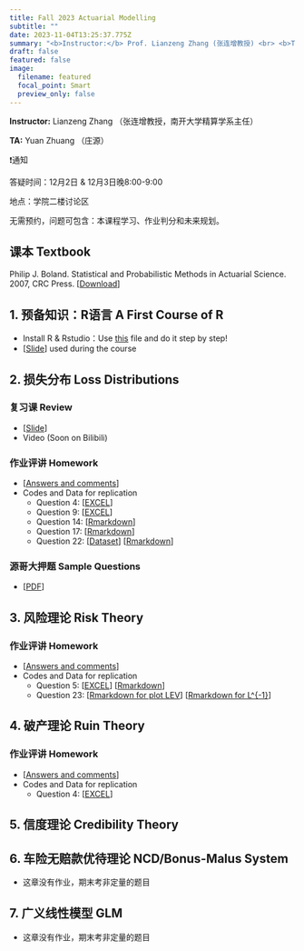 ```yaml
---
title: Fall 2023 Actuarial Modelling
subtitle: ""
date: 2023-11-04T13:25:37.775Z
summary: "<b>Instructor:</b> Prof. Lianzeng Zhang (张连增教授) <br> <b>Teaching Assistant:</b> Yuan Zhuang (庄源)"
draft: false
featured: false
image:
  filename: featured
  focal_point: Smart
  preview_only: false
---
```

<b>Instructor:</b> Lianzeng Zhang （张连增教授，南开大学精算学系主任）

<b>TA:</b> Yuan Zhuang （庄源）

<p>&#10071;通知</p>

答疑时间：12月2日 & 12月3日晚8:00-9:00

地点：学院二楼讨论区

无需预约，问题可包含：本课程学习、作业判分和未来规划。

## 课本 Textbook
Philip J. Boland. Statistical and Probabilistic Methods in
Actuarial Science. 2007, CRC Press. [[Download](https://yuanzhuang.xyz/uploads/Actuarial_Modelling/Statistical%20and%20Probabilistic%20Methods%20in%20Actuarial%20Science.pdf)]

## 1. 预备知识：R语言 A First Course of R

* Install R & Rstudio：Use [this](https://yuanzhuang.xyz/uploads/Actuarial_Modelling/Base_R/Install_R.pdf) file and do it step by step!
* [[Slide](https://yuanzhuang.xyz/uploads/Actuarial_Modelling/Base_R/BasicR.pdf)] used during the course

## 2. 损失分布 Loss Distributions
### 复习课 Review
* [[Slide](https://yuanzhuang.xyz/uploads/Actuarial_Modelling/Chap_2/Review_Actuarial_Modelling_Chap_2.pdf)] 
* Video (Soon on Bilibili)
### 作业评讲 Homework
* [[Answers and comments](https://yuanzhuang.xyz/uploads/Actuarial_Modelling/Chap_2/Actuarial_Modelling_Answers_Chap_2.pdf)]
* Codes and Data for replication
  * Question 4: [[EXCEL](https://yuanzhuang.xyz/uploads/Actuarial_Modelling/Chap_2/Chap_2_Qusetion_4.xlsx)]
  * Question 9: [[EXCEL](https://yuanzhuang.xyz/uploads/Actuarial_Modelling/Chap_2/Chap_2_Qusetion_9.xlsx)]
  * Question 14: [[Rmarkdown](https://yuanzhuang.xyz/uploads/Actuarial_Modelling/Chap_2/Chap_2_Question_14.Rmd)]
  * Question 17: [[Rmarkdown](https://yuanzhuang.xyz/uploads/Actuarial_Modelling/Chap_2/Chap_2_Question_17.Rmd)]
  * Question 22: [[Dataset](https://yuanzhuang.xyz/uploads/Actuarial_Modelling/Chap_2/Chap_2_Dataset_Theft.xlsx)] [[Rmarkdown](https://yuanzhuang.xyz/uploads/Actuarial_Modelling/Chap_2/Chap_2_Question_22.Rmd)]
### 源哥大押题 Sample Questions
* [[PDF](https://yuanzhuang.xyz/uploads/Actuarial_Modelling/Chap_2/Actuarial_Modelling_Chap2_Candidate_Questions.pdf)] 

## 3. 风险理论 Risk Theory
### 作业评讲 Homework
* [[Answers and comments](https://yuanzhuang.xyz/uploads/Actuarial_Modelling/Chap_3/Actuarial_Modelling_Answers_Chap_3.pdf)]
* Codes and Data for replication
  * Question 5: [[EXCEL](https://yuanzhuang.xyz/uploads/Actuarial_Modelling/Chap_3/Chap_3_Qusetion_5.xlsx)] [[Rmarkdown](https://yuanzhuang.xyz/uploads/Actuarial_Modelling/Chap_3/Chap_3_Question_5.Rmd)]
  * Question 23: [[Rmarkdown for plot LEV](https://yuanzhuang.xyz/uploads/Actuarial_Modelling/Chap_3/Chap_3_Question_23_LEV.Rmd)] [[Rmarkdown for L^{-1}](https://yuanzhuang.xyz/uploads/Actuarial_Modelling/Chap_3/Chap_3_Question_23_M_star.Rmd)]

## 4. 破产理论 Ruin Theory
### 作业评讲 Homework
* [[Answers and comments](https://yuanzhuang.xyz/uploads/Actuarial_Modelling/Chap_4/Actuarial_Modelling_Answers_Chap_4.pdf)]
* Codes and Data for replication
  * Question 4: [[EXCEL](https://yuanzhuang.xyz/uploads/Actuarial_Modelling/Chap_4/Chap_4_Qusetion_4.xlsx)]

## 5. 信度理论 Credibility Theory
## 6. 车险无赔款优待理论 NCD/Bonus-Malus System
* 这章没有作业，期末考非定量的题目
## 7. 广义线性模型 GLM
* 这章没有作业，期末考非定量的题目